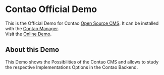 Contao Official Demo
====================

This is the Official Demo for Contao [Open Source CMS][1]. It can be installed with the [Contao Manager][2].  
Visit the [Online Demo][3].

[1]: https://contao.org
[2]: https://extensions.contao.org/?q=demo&pages=1&p=contao%2Fofficial-demo
[3]: https://demo.contao.org/contao/login

## About this Demo

This Demo shows the Possibilities of the Contao CMS and allows to study the respective Implementations Options in the Contao Backend.

